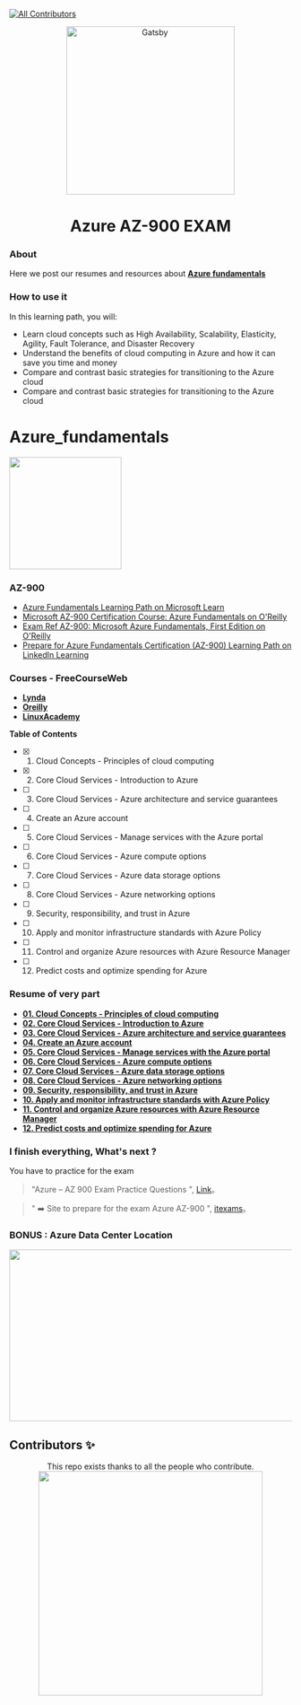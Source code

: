 [![All Contributors](https://img.shields.io/badge/all_contributors-5-blue.svg?style=flat-square)](#contributors-)


<p align="center">
  <a href="https://1337.ma"Azure fundamentals">
    <img alt="Gatsby" src="https://i.imgur.com/jm1e5Hk.jpg" width="300" />
  </a>
</p>
<h1 align="center">
  Azure AZ-900 EXAM
</h1>

### About

Here we post our resumes and resources about **[Azure fundamentals](https://docs.microsoft.com/en-us/learn/paths/azure-fundamentals/ "Azure fundamentals")**

### How to use it 
In this learning path, you will:

- Learn cloud concepts such as High Availability, Scalability, Elasticity, Agility, Fault Tolerance, and Disaster Recovery
- Understand the benefits of cloud computing in Azure and how it can save you time and money
- Compare and contrast basic strategies for transitioning to the Azure cloud
- Compare and contrast basic strategies for transitioning to the Azure cloud

# Azure_fundamentals

<img src="https://docs.microsoft.com/en-us/media/learn/certification/badges/microsoft-certified-fundamentals-badge.svg" width="200" height="200">


### AZ-900
-  [Azure Fundamentals Learning Path on Microsoft Learn](https://docs.microsoft.com/en-us/learn/paths/azure-fundamentals/index)
-  [Microsoft AZ-900 Certification Course: Azure Fundamentals on O'Reilly](https://learning.oreilly.com/videos/microsoft-az-900-certification/10009AZ900454545)
-  [Exam Ref AZ-900: Microsoft Azure Fundamentals, First Edition on O'Reilly](https://learning.oreilly.com/library/view/exam-ref-az-900/9780135732199/)
-  [Prepare for Azure Fundamentals Certification (AZ-900) Learning Path on LinkedIn Learning](https://www.linkedin.com/learning/paths/prepare-for-azure-fundamentals-certification-az-900)

### Courses - FreeCourseWeb
- **[Lynda](https://www.1377x.to/torrent/4020123/FreeCourseWeb-Lynda-Exam-Prep-Microsoft-Azure-Fundamentals-AZ-900/ "Lynda-Exam-Prep-Microsoft-Azure-Fundamentals-AZ-900")**
- **[Oreilly](https://www.1377x.to/torrent/3839616/FreeCourseWeb-Oreilly-Microsoft-AZ-900-Certification-Course-Azure-Fundamentals/ "Lynda-Exam-Prep-Microsoft-Azure-Fundamentals-AZ-900")**
- **[LinuxAcademy](https://www.1377x.to/torrent/3910842/FreeCourseWeb-LinuxAcademy-Microsoft-Azure-Fundamentals-AZ-900-Exam-Prep/ "Lynda-Exam-Prep-Microsoft-Azure-Fundamentals-AZ-900")**


**Table of Contents**

- [x] 01. Cloud Concepts - Principles of cloud computing
- [x] 02. Core Cloud Services - Introduction to Azure
- [ ] 03. Core Cloud Services - Azure architecture and service guarantees
- [ ] 04. Create an Azure account
- [ ] 05. Core Cloud Services - Manage services with the Azure portal
- [ ] 06. Core Cloud Services - Azure compute options
- [ ] 07. Core Cloud Services - Azure data storage options
- [ ] 08. Core Cloud Services - Azure networking options
- [ ] 09. Security, responsibility, and trust in Azure
- [ ] 10. Apply and monitor infrastructure standards with Azure Policy
- [ ] 11. Control and organize Azure resources with Azure Resource Manager
- [ ] 12. Predict costs and optimize spending for Azure

### Resume of very part
- **[01. Cloud Concepts - Principles of cloud computing](https://github.com/hamza-ezzahiry/azure_fundamentals/blob/master/01_Cloud_Concepts_Principles_of_cloud_computing.md)**
- **[02. Core Cloud Services - Introduction to Azure](https://github.com/hamza-ezzahiry/azure_fundamentals/blob/master/02_Core_Cloud_Services_Introduction_to_Azure.md)**
- **[03. Core Cloud Services - Azure architecture and service guarantees](https://github.com/hamza-ezzahiry/azure_fundamentals/blob/master/03_Core_Cloud_Services_Azure_architecture_and_service_guarantees.md)**
- **[04. Create an Azure account](https://github.com/hamza-ezzahiry/azure_fundamentals/blob/master/04_Create_an_Azure_account.md)**
- **[05. Core Cloud Services - Manage services with the Azure portal](https://github.com/hamza-ezzahiry/azure_fundamentals/blob/master/05_Core_Cloud_Services_Manage_services_with_the_Azure_portal.md)**
- **[06. Core Cloud Services - Azure compute options](https://github.com/hamza-ezzahiry/azure_fundamentals/blob/master/06_Core_Cloud_Services_Azure_compute_options.md)**
- **[07. Core Cloud Services - Azure data storage options](https://github.com/hamza-ezzahiry/azure_fundamentals/blob/master/07_Core_Cloud_Services_Azure_data_storage_options.md)**
- **[08. Core Cloud Services - Azure networking options](https://github.com/hamza-ezzahiry/azure_fundamentals/blob/master/08_Core_Cloud_Services_Azure_networking_options.md)**
- **[09. Security, responsibility, and trust in Azure](https://github.com/hamza-ezzahiry/azure_fundamentals/blob/master/09_Security_responsibility_and_trust_in_Azure.md)**
- **[10. Apply and monitor infrastructure standards with Azure Policy](https://github.com/hamza-ezzahiry/azure_fundamentals/blob/master/10_Apply_and_monitor_infrastructure_standards_with_Azure_Policy.md)**
- **[11. Control and organize Azure resources with Azure Resource Manager](https://github.com/hamza-ezzahiry/azure_fundamentals/blob/master/11_Control_and_organize_Azure_resources_with_Azure_Resource_Manager.md)**
- **[12. Predict costs and optimize spending for Azure](https://github.com/hamza-ezzahiry/azure_fundamentals/blob/master/12_Predict_costs_and_optimize_spending_for_Azure.md)**

### I finish everything, What's next ?

You have to practice for the exam 
                    
> "Azure – AZ 900 Exam Practice Questions ", [Link](https://www.youtube.com/watch?v=vhq4a3eDgOo&list=PLdqqOBmV4WseQr44hXtINfKMwEkSaleoh)。

> " ➡️ Site to prepare for the exam Azure AZ-900 ", [itexams](https://www.itexams.com/exam/AZ-900)。


### BONUS : Azure Data Center Location

<img src="https://joranmarkx.files.wordpress.com/2014/09/2014-09-15_21h45_08.png" width="621" height="306">

## Contributors ✨

<p align="center"> This repo exists thanks to all the people who contribute.<br>
<a href="https://github.com/hamza-ezzahiry/azure_fundamentals/graphs/contributors">
 <img src="https://i.imgur.com/eYNbyDR.png" height="400" />
</a></p>
